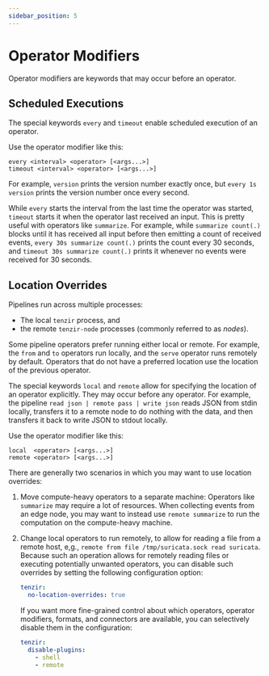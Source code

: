 ```yaml
---
sidebar_position: 5
---
```


# Operator Modifiers

Operator modifiers are keywords that may occur before an operator.

## Scheduled Executions

The special keywords `every` and `timeout` enable scheduled execution of an
operator.

Use the operator modifier like this:

```
every <interval> <operator> [<args...>]
timeout <interval> <operator> [<args...>]
```

For example, `version` prints the version number exactly once, but `every 1s
version` prints the version number once every second.

While `every` starts the interval from the last time the operator was started,
`timeout` starts it when the operator last received an input. This is pretty
useful with operators like `summarize`. For example, while `summarize count(.)`
blocks until it has received all input before then emitting a count of received
events, `every 30s summarize count(.)` prints the count every 30 seconds, and
`timeout 30s summarize count(.)` prints it whenever no events were received for
30 seconds.

## Location Overrides

Pipelines run across multiple processes:

- The local `tenzir` process, and
- the remote `tenzir-node` processes (commonly referred to as *nodes*).

Some pipeline operators prefer running either local or remote. For example, the
`from` and `to` operators run locally, and the `serve` operator runs remotely by
default. Operators that do not have a preferred location use the location of the
previous operator.

The special keywords `local` and `remote` allow for specifying the location of
an operator explicitly. They may occur before any operator. For example, the
pipeline `read json | remote pass | write json` reads JSON from stdin locally,
transfers it to a remote node to do nothing with the data, and
then transfers it back to write JSON to stdout locally.

Use the operator modifier like this:

```
local  <operator> [<args...>]
remote <operator> [<args...>]
```

There are generally two scenarios in which you may want to use location
overrides:

1. Move compute-heavy operators to a separate machine: Operators like
   `summarize` may require a lot of resources. When collecting events from an
   edge node, you may want to instead use `remote summarize` to run the
   computation on the compute-heavy machine.

2. Change local operators to run remotely, to allow for reading a file from a
   remote host, e,g., `remote from file /tmp/suricata.sock read suricata`.
   Because such an operation allows for remotely reading files or executing
   potentially unwanted operators, you can disable such overrides by setting the
   following configuration option:

   ```yaml {0} title="tenzir.yaml"
   tenzir:
     no-location-overrides: true
   ```

   If you want more fine-grained control about which operators, operator
   modifiers, formats, and connectors are available, you can selectively disable
   them in the configuration:

   ```yaml {0} title="tenzir.yaml"
   tenzir:
     disable-plugins:
       - shell
       - remote
   ```
